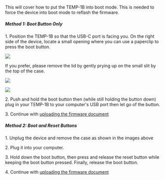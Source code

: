 This will cover how to put the TEMP-1B into boot mode. This is needed to force the device into boot mode to reflash the firmware.

##### Method 1: Boot Button Only

1\. Position the TEMP-1B so that the USB-C port is facing you. On the right side of the device, locate a small opening where you can use a paperclip to press the boot button.

![](assets/troubleshooting/temp-1b-boot-button-side-view.jpg)

If you prefer, please remove the lid by gently prying up on the small slit by the top of the case.

![](assets/troubleshooting/temp-1b-pry-open.jpg)

![](assets/troubleshooting/temp-1b-boot-button-lid-off.jpg)

2\. Push and hold the boot button then (while still holding the button down) plug in your TEMP-1B to your computer's USB port then let go of the button.

3\. Continue with [uploading the firmware document](https://apolloautomation.github.io/docs/products/temp1b/troubleshooting/temp1b-code/)

##### Method 2: Boot and Reset Buttons

1\. Unplug the device and remove the case as shown in the images above

2\. Plug it into your computer.

3\. Hold down the boot button, then press and release the reset button while keeping the boot button pressed. Finally, release the boot button.

4\. Continue with [uploading the firmware document](https://apolloautomation.github.io/docs/products/temp1b/troubleshooting/temp1b-code/)